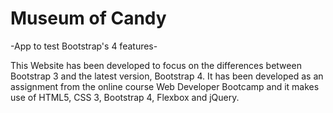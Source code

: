 # Museum of Candy 

-App to test Bootstrap's 4 features- 

This Website has been developed to focus on the differences between Bootstrap 3 and the latest version, Bootstrap 4.
It has been developed as an assignment from the online course Web Developer Bootcamp and it makes use of HTML5, CSS 3, Bootstrap 4, Flexbox and jQuery.

